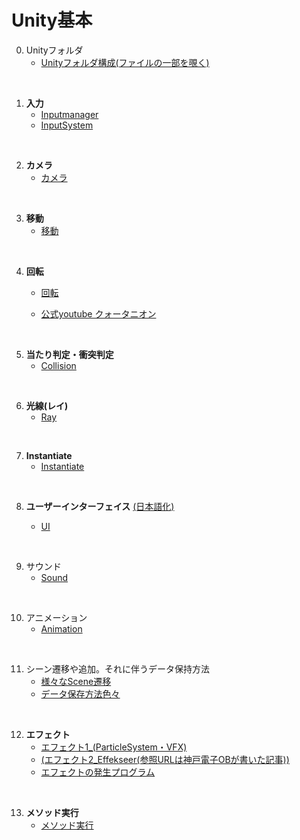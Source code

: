 # Unity基本
   0. Unityフォルダ  
      + [Unityフォルダ構成(ファイルの一部を覗く)](2_0_UnityFile/2_0.md)

<br>  

   1. **入力** 
      + [Inputmanager](2_1_InputManager/2_0.md)     
      + [InputSystem](2_1_InputSystem/2_1.md)  
       
<br>    

   2. **カメラ** 
       + [カメラ](2_2_Camera/カメラ.md)   

<br>  

   3. **移動**
       + [移動](2_3_Move/2_0.md)

<br>  

   4. **回転**
       + [回転](2_4_Rotate/0_Rotate.md)
       
       + <a href="https://www.youtube.com/watch?v=uKWLPU8gfIY" target="_blank">公式youtube クォータニオン</a>
  
<br>  

   5. **当たり判定・衝突判定**
      - [Collision](2_5_Collision/0.md)

<br>  

   6. **光線(レイ)**
      + [Ray](2_6_Ray/Ray0.md)

<br>  

   7. **Instantiate**   
      + [Instantiate]()
   
<br>  

   8. **ユーザーインターフェイス**  <a href="https://drive.google.com/drive/folders/15JJ8UP4rO7kzz7sgngTdiiOmxcSxQ8cC" target="_blank">(日本語化)</a>
      
      + [UI](UI/UI.md)      

<br>  

   9. サウンド
       + [Sound](2_9_Sound.md/0_Sound.md)
    
<br>  

   10. アニメーション
       + [Animation](2_10_Animation/0_Animation.md)

<br>  

   11. シーン遷移や追加。それに伴うデータ保持方法  
       + [様々なScene遷移](2_11_Scene/0_Scene.md)  
       + [データ保存方法色々](../5_UnityPickUpTips/3_1_1_Other/SaveData/0_SaveData.md)

<br>  

   12. **エフェクト**  
        - [エフェクト1_(ParticleSystem・VFX)](https://docs.google.com/presentation/d/1PphtVMSeSR9bfht487sZR4a39j0kITpOVOkdl9Gd8Qg/edit#slide=id.g151634e80a5_0_561)   
        - [(エフェクト2_Effekseer(参照URLは神戸電子OBが書いた記事))](https://zenn.dev/kd_gamegikenblg/articles/79359ce2808332)
        - [エフェクトの発生プログラム](2_12_Effect/0.md)

<br>  

   13. **メソッド実行**
        - [メソッド実行](2_13_Invoke/0_Invoke.md)


  